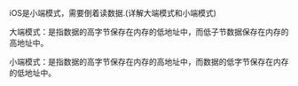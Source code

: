 iOS是小端模式，需要倒着读数据.(详解大端模式和小端模式)

大端模式：是指数据的高字节保存在内存的低地址中，而低子节数据保存在内存的高地址中。

小端模式：是指数据的高字节保存在内存的高地址中，而数据的低字节保存在内存的低地址中。